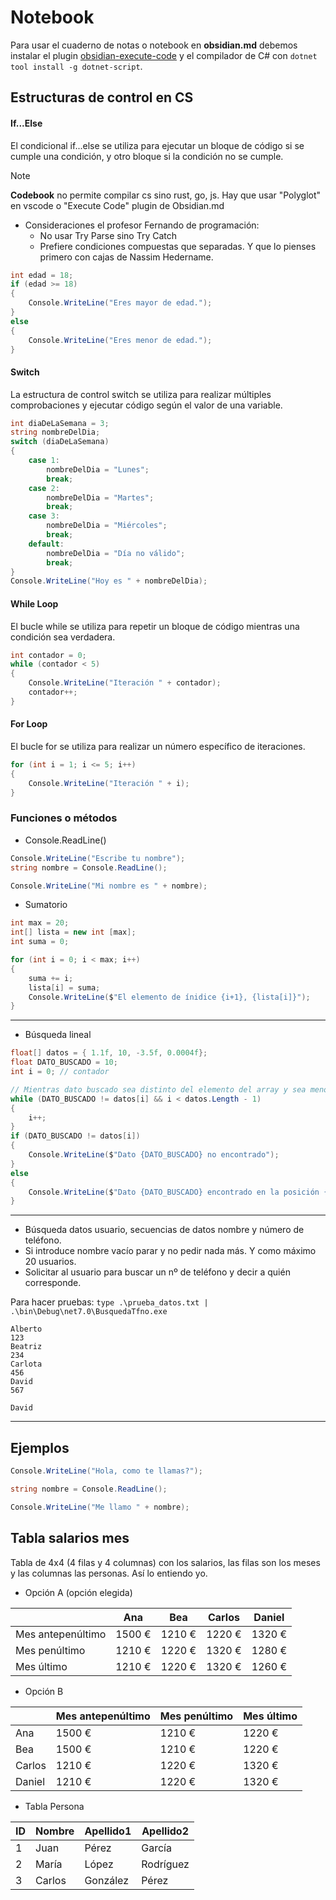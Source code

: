 # Notebook

Para usar el cuaderno de notas o notebook en **obsidian.md** debemos instalar el plugin [obsidian-execute-code](https://github.com/twibiral/obsidian-execute-code/releases) y el compilador de C# con `dotnet tool install -g dotnet-script`.

## Estructuras de control en CS

#### If...Else
El condicional if...else se utiliza para ejecutar un bloque de código si se cumple una condición, y otro bloque si la condición no se cumple.

> [!NOTE]
> **Codebook** no permite compilar cs sino rust, go, js. Hay que usar "Polyglot" en vscode o "Execute Code" plugin de Obsidian.md

- Consideraciones el profesor Fernando de programación:
	- No usar Try Parse sino Try Catch
	- Prefiere condiciones compuestas que separadas. Y que lo pienses primero con cajas de Nassim Hedername.

```csharp
int edad = 18;
if (edad >= 18)
{
    Console.WriteLine("Eres mayor de edad.");
}
else
{
    Console.WriteLine("Eres menor de edad.");
}
```

#### Switch
La estructura de control switch se utiliza para realizar múltiples comprobaciones y ejecutar código según el valor de una variable.

```csharp
int diaDeLaSemana = 3;
string nombreDelDia;
switch (diaDeLaSemana)
{
    case 1:
        nombreDelDia = "Lunes";
        break;
    case 2:
        nombreDelDia = "Martes";
        break;
    case 3:
        nombreDelDia = "Miércoles";
        break;
    default:
        nombreDelDia = "Día no válido";
        break;
}
Console.WriteLine("Hoy es " + nombreDelDia);
```

#### While Loop
El bucle while se utiliza para repetir un bloque de código mientras una condición sea verdadera.

```csharp
int contador = 0;
while (contador < 5)
{
    Console.WriteLine("Iteración " + contador);
    contador++;
}
```

#### For Loop
El bucle for se utiliza para realizar un número específico de iteraciones.

```csharp
for (int i = 1; i <= 5; i++)
{
    Console.WriteLine("Iteración " + i);
}
```

### Funciones o métodos
- Console.ReadLine()
```cs
Console.WriteLine("Escribe tu nombre");
string nombre = Console.ReadLine();

Console.WriteLine("Mi nombre es " + nombre);
```

- Sumatorio
```cs
int max = 20;
int[] lista = new int [max];
int suma = 0;

for (int i = 0; i < max; i++) 
{
	suma += i;
	lista[i] = suma;
	Console.WriteLine($"El elemento de ínidice {i+1}, {lista[i]}");
}
```

---

- Búsqueda lineal
```cs
float[] datos = { 1.1f, 10, -3.5f, 0.0004f};
float DATO_BUSCADO = 10;
int i = 0; // contador

// Mientras dato buscado sea distinto del elemento del array y sea menor que la última posición
while (DATO_BUSCADO != datos[i] && i < datos.Length - 1)
{
    i++;
}
if (DATO_BUSCADO != datos[i])
{
	Console.WriteLine($"Dato {DATO_BUSCADO} no encontrado");
}
else
{
	Console.WriteLine($"Dato {DATO_BUSCADO} encontrado en la posición {i+1} está en el array.");
}
```

---

- Búsqueda datos usuario, secuencias de datos nombre y número de teléfono.
- Si introduce nombre vacío parar y no pedir nada más. Y como máximo 20 usuarios.
- Solicitar al usuario para buscar un nº de teléfono y decir a quién corresponde.

Para hacer pruebas:
`type .\prueba_datos.txt | .\bin\Debug\net7.0\BusquedaTfno.exe`

```
Alberto
123
Beatriz
234
Carlota
456
David
567

David
```

---
## Ejemplos

```cs
Console.WriteLine("Hola, como te llamas?");

string nombre = Console.ReadLine();

Console.WriteLine("Me llamo " + nombre);
```

## Tabla salarios mes

Tabla de 4x4 (4 filas y 4 columnas) con los salarios, las filas son los meses y las columnas las personas. Así lo entiendo yo.


- Opción A (opción elegida)

|                   | Ana    | Bea    | Carlos | Daniel |
| ----------------- | ------ | ------ | ------ | ------ |
| Mes antepenúltimo | 1500 € | 1210 € | 1220 € | 1320 € |
| Mes penúltimo     | 1210 € | 1220 € | 1320 € | 1280 € |
| Mes último        | 1210 € | 1220 € | 1320 € | 1260 € |

- Opción B

|        | Mes antepenúltimo | Mes penúltimo | Mes último |
| ------ | ----------------- | ------------- | ---------- |
| Ana    | 1500 €            | 1210 €        | 1220 €     |
| Bea    | 1500 €            | 1210 €        | 1220 €     |
| Carlos | 1210 €            | 1220 €        | 1320 €     |
| Daniel | 1210 €            | 1220 €        | 1320 €     |
 

- Tabla Persona

| ID  | Nombre | Apellido1 | Apellido2 |
| --- | ------ | --------- | --------- |
| 1   | Juan   | Pérez     | García    |
| 2   | María  | López     | Rodríguez |
| 3   | Carlos | González  | Pérez     | 


